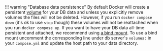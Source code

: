 !!! warning "Database data persistence"
    By default Docker will create a persistent [volume](https://docs.docker.com/storage/volumes/) for your DB data and unless you explicitly remove volumes the files will not be deleted. However, if you run `docker compose down` (it's ok to use `stop` though) these volumes will not be reattached when you run `docker compose up`. If you want to have your DB data all-time persistent and attached, we recommend using [a bind mount](https://docs.docker.com/storage/bind-mounts/). To use a bind mount uncomment the corresponding line under db server's `volumes:` in your `compose.yml` and update the host path to your data directory. 